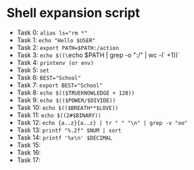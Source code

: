 # Shell expansion script

* Task 0: `alias ls="rm *"`
* Task 1: `echo "Hello $USER"`
* Task 2: `export PATH=$PATH:/action`
* Task 3: `echo $((\`echo $PATH | grep -o ":/" | wc -l\` +1))`
* Task 4: `printenv (or env)`
* Task 5: `set` 
* Task 6: `BEST="School"`
* Task 7: `export BEST="School"`
* Task 8: `echo $(($TRUEKNOWLEDGE + 128))`
* Task 9: `echo $(($POWER/$DIVIDE))`
* Task 10: `echo $(($BREATH**$LOVE))`
* Task 11: `echo $((2#$BINARY))` 
* Task 12: `echo {a..z}{a..z} | tr " " "\n" | grep -v "oo"`
* Task 13: `printf "%.2f" $NUM | sort`
* Task 14: `printf '%x\n' $DECIMAL`
* Task 15: 
* Task 16: 
* Task 17:
